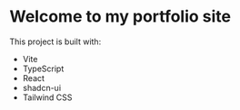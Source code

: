 # Welcome to my portfolio site


This project is built with:

- Vite
- TypeScript
- React
- shadcn-ui
- Tailwind CSS



